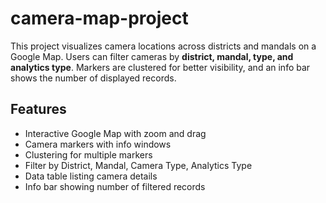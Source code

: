 # camera-map-project

This project visualizes camera locations across districts and mandals on a Google Map. Users can filter cameras by **district, mandal, type, and analytics type**. Markers are clustered for better visibility, and an info bar shows the number of displayed records.

## Features
- Interactive Google Map with zoom and drag
- Camera markers with info windows
- Clustering for multiple markers
- Filter by District, Mandal, Camera Type, Analytics Type
- Data table listing camera details
- Info bar showing number of filtered records
